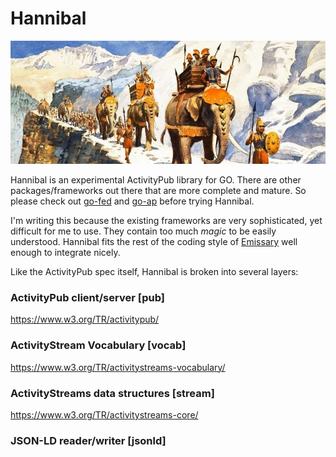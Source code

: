 # Hannibal

<img src="https://github.com/benpate/hannibal/raw/main/meta/logo.jpg">

Hannibal is an experimental ActivityPub library for GO. There are other packages/frameworks out there that are more complete and mature. So please check out [go-fed](https://github.com/go-fed) and [go-ap](https://github.com/go-ap) before trying Hannibal.

I'm writing this because the existing frameworks are very sophisticated, yet difficult for me to use.  They contain too much *magic* to be easily understood.  Hannibal fits the rest of the coding style of [Emissary](https://github.com/EmissarySocial/emissary) well enough to integrate nicely.

Like the ActivityPub spec itself, Hannibal is broken into several layers:

### ActivityPub client/server [pub]
https://www.w3.org/TR/activitypub/

### ActivityStream Vocabulary [vocab]
https://www.w3.org/TR/activitystreams-vocabulary/

### ActivityStreams data structures [stream]
https://www.w3.org/TR/activitystreams-core/

### JSON-LD reader/writer [jsonld]